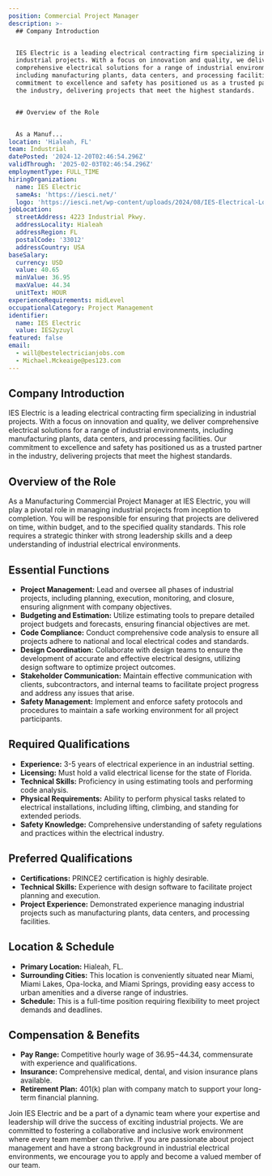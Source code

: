```yaml
---
position: Commercial Project Manager
description: >-
  ## Company Introduction


  IES Electric is a leading electrical contracting firm specializing in
  industrial projects. With a focus on innovation and quality, we deliver
  comprehensive electrical solutions for a range of industrial environments,
  including manufacturing plants, data centers, and processing facilities. Our
  commitment to excellence and safety has positioned us as a trusted partner in
  the industry, delivering projects that meet the highest standards.


  ## Overview of the Role


  As a Manuf...
location: 'Hialeah, FL'
team: Industrial
datePosted: '2024-12-20T02:46:54.296Z'
validThrough: '2025-02-03T02:46:54.296Z'
employmentType: FULL_TIME
hiringOrganization:
  name: IES Electric
  sameAs: 'https://iesci.net/'
  logo: 'https://iesci.net/wp-content/uploads/2024/08/IES-Electrical-Logo-color.png'
jobLocation:
  streetAddress: 4223 Industrial Pkwy.
  addressLocality: Hialeah
  addressRegion: FL
  postalCode: '33012'
  addressCountry: USA
baseSalary:
  currency: USD
  value: 40.65
  minValue: 36.95
  maxValue: 44.34
  unitText: HOUR
experienceRequirements: midLevel
occupationalCategory: Project Management
identifier:
  name: IES Electric
  value: IES2yzuyl
featured: false
email:
  - will@bestelectricianjobs.com
  - Michael.Mckeaige@pes123.com
---
```




## Company Introduction

IES Electric is a leading electrical contracting firm specializing in industrial projects. With a focus on innovation and quality, we deliver comprehensive electrical solutions for a range of industrial environments, including manufacturing plants, data centers, and processing facilities. Our commitment to excellence and safety has positioned us as a trusted partner in the industry, delivering projects that meet the highest standards.

## Overview of the Role

As a Manufacturing Commercial Project Manager at IES Electric, you will play a pivotal role in managing industrial projects from inception to completion. You will be responsible for ensuring that projects are delivered on time, within budget, and to the specified quality standards. This role requires a strategic thinker with strong leadership skills and a deep understanding of industrial electrical environments.

## Essential Functions

- **Project Management:** Lead and oversee all phases of industrial projects, including planning, execution, monitoring, and closure, ensuring alignment with company objectives.
- **Budgeting and Estimation:** Utilize estimating tools to prepare detailed project budgets and forecasts, ensuring financial objectives are met.
- **Code Compliance:** Conduct comprehensive code analysis to ensure all projects adhere to national and local electrical codes and standards.
- **Design Coordination:** Collaborate with design teams to ensure the development of accurate and effective electrical designs, utilizing design software to optimize project outcomes.
- **Stakeholder Communication:** Maintain effective communication with clients, subcontractors, and internal teams to facilitate project progress and address any issues that arise.
- **Safety Management:** Implement and enforce safety protocols and procedures to maintain a safe working environment for all project participants.

## Required Qualifications

- **Experience:** 3-5 years of electrical experience in an industrial setting.
- **Licensing:** Must hold a valid electrical license for the state of Florida.
- **Technical Skills:** Proficiency in using estimating tools and performing code analysis.
- **Physical Requirements:** Ability to perform physical tasks related to electrical installations, including lifting, climbing, and standing for extended periods.
- **Safety Knowledge:** Comprehensive understanding of safety regulations and practices within the electrical industry.

## Preferred Qualifications

- **Certifications:** PRINCE2 certification is highly desirable.
- **Technical Skills:** Experience with design software to facilitate project planning and execution.
- **Project Experience:** Demonstrated experience managing industrial projects such as manufacturing plants, data centers, and processing facilities.

## Location & Schedule

- **Primary Location:** Hialeah, FL.
- **Surrounding Cities:** This location is conveniently situated near Miami, Miami Lakes, Opa-locka, and Miami Springs, providing easy access to urban amenities and a diverse range of industries.
- **Schedule:** This is a full-time position requiring flexibility to meet project demands and deadlines.

## Compensation & Benefits

- **Pay Range:** Competitive hourly wage of $36.95-$44.34, commensurate with experience and qualifications.
- **Insurance:** Comprehensive medical, dental, and vision insurance plans available.
- **Retirement Plan:** 401(k) plan with company match to support your long-term financial planning.

Join IES Electric and be a part of a dynamic team where your expertise and leadership will drive the success of exciting industrial projects. We are committed to fostering a collaborative and inclusive work environment where every team member can thrive. If you are passionate about project management and have a strong background in industrial electrical environments, we encourage you to apply and become a valued member of our team.
